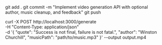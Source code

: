 git add .
git commit -m "Implement video generation API with optional author, music cleanup, and feedback"
git push

curl -X POST http://localhost:3000/generate \
  -H "Content-Type: application/json" \
  -d '{
    "quote": "Success is not final, failure is not fatal.",
    "author": "Winston Churchill",
    "musicPath": "path/to/music.mp3"
  }' --output output.mp4
